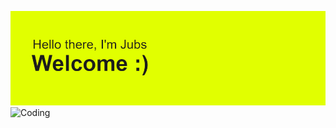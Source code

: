 [![MasterHead](./header.png)](https://github.com/JubsHereMan)
<img align="right" alt="Coding" width="900"  src="https://i.giphy.com/media/v1.Y2lkPTc5MGI3NjExYW5vaWR4dG4xbGxoMjdxZ3B3aHB5aGQyb2F6eWRhdTgwN2J6Zm11ZCZlcD12MV9pbnRlcm5hbF9naWZfYnlfaWQmY3Q9Zw/jVAt83ieT49H6ja5Ty/giphy.gif">



